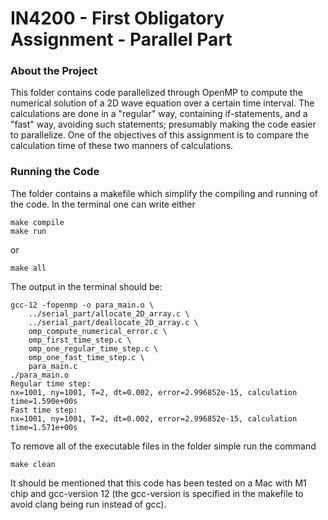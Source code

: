 # IN4200 - First Obligatory Assignment - Parallel Part

### About the Project
This folder contains code parallelized through OpenMP to compute the numerical solution of a 2D wave equation over a certain time interval. The calculations are done in a "regular" way, containing if-statements, and a "fast" way, avoiding such statements; presumably making the code easier to parallelize. One of the objectives of this assignment is to compare the calculation time of these two manners of calculations. 
 


### Running the Code
The folder contains a makefile which simplify the compiling and running of the code. In the terminal one can write either 
```
make compile
make run
```

or 
```
make all
```

The output in the terminal should be:
```
gcc-12 -fopenmp -o para_main.o \
	../serial_part/allocate_2D_array.c \
	../serial_part/deallocate_2D_array.c \
	omp_compute_numerical_error.c \
	omp_first_time_step.c \
	omp_one_regular_time_step.c \
	omp_one_fast_time_step.c \
	para_main.c  
./para_main.o 
Regular time step: 
nx=1001, ny=1001, T=2, dt=0.002, error=2.996852e-15, calculation time=1.590e+00s
Fast time step: 
nx=1001, ny=1001, T=2, dt=0.002, error=2.996852e-15, calculation time=1.571e+00s
```


To remove all of the executable files in the folder simple run the command

```
make clean
```
It should be mentioned that this code has been tested on a Mac with M1 chip and gcc-version 12 (the gcc-version is specified in the makefile to avoid clang being run instead of gcc). 